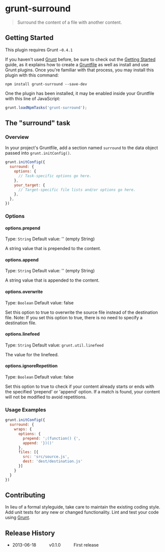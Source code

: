 # grunt-surround

> Surround the content of a file with another content.

## Getting Started
This plugin requires Grunt `~0.4.1`

If you haven't used [Grunt](http://gruntjs.com/) before, be sure to check out the [Getting Started](http://gruntjs.com/getting-started) guide, as it explains how to create a [Gruntfile](http://gruntjs.com/sample-gruntfile) as well as install and use Grunt plugins. Once you're familiar with that process, you may install this plugin with this command:

```shell
npm install grunt-surround --save-dev
```

One the plugin has been installed, it may be enabled inside your Gruntfile with this line of JavaScript:

```js
grunt.loadNpmTasks('grunt-surround');
```

## The "surround" task

### Overview
In your project's Gruntfile, add a section named `surround` to the data object passed into `grunt.initConfig()`.

```js
grunt.initConfig({
  surround: {
    options: {
      // Task-specific options go here.
    },
    your_target: {
      // Target-specific file lists and/or options go here.
    },
  },
})
```

### Options

#### options.prepend
Type: `String`
Default value: '' (empty String)

A string value that is prepended to the content.

#### options.append
Type: `String`
Default value: '' (empty String)

A string value that is appended to the content.

#### options.overwrite
Type: `Boolean`
Default value: false

Set this option to true to overwrite the source file instead of the destination file.
Note: If you set this option to true, there is no need to specify a destination file.

#### options.linefeed
Type: `String`
Default value: `grunt.util.linefeed`

The value for the linefeed.

#### options.ignoreRepetition
Type: `Boolean`
Default value: false

Set this option to true to check if your content already starts or ends with the specified 'prepend' or 'append' option.
If a match is found, your content will not be modified to avoid repetitions.

### Usage Examples

```js
grunt.initConfig({
  surround: {
    wraps: {
      options: {
        prepend: ';(function() {',
        append: '})()'
      },
      files: [{
        src: 'src/source.js',
        dest: 'dest/destination.js'
      }]
    }
  }
})
```

## Contributing
In lieu of a formal styleguide, take care to maintain the existing coding style. Add unit tests for any new or changed functionality. Lint and test your code using [Grunt](http://gruntjs.com/).

## Release History
* 2013-06-18   v0.1.0   First release

